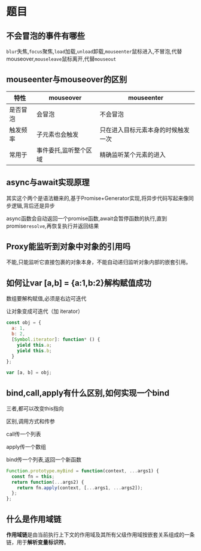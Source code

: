 # 题目

## 不会冒泡的事件有哪些

`blur`失焦,`focus`聚焦,`load`加载,`unload`卸载,`mouseenter`鼠标进入,不冒泡,代替mouseover,`mouseleave`鼠标离开,代替`mouseout`

## mouseenter与mouseover的区别

| 特性     | mouseover             | mouseenter                         |
| -------- | --------------------- | ---------------------------------- |
| 是否冒泡 | 会冒泡                | 不会冒泡                           |
| 触发频率 | 子元素也会触发        | 只在进入目标元素本身的时候触发一次 |
| 常用于   | 事件委托,监听整个区域 | 精确监听某个元素的进入             |

## async与await实现原理

其实这个两个是语法糖来的,基于Promise+Generator实现,将异步代码写起来像同步逻辑,背后还是异步

async函数会自动返回一个promise函数,await会暂停函数的执行,直到promise`resolve`,再恢复执行并返回结果

## Proxy能监听到对象中对象的引用吗

不能,只能监听它直接包裹的对象本身，不能自动递归监听对象内部的嵌套引用。

## 如何让var [a,b] = {a:1,b:2}解构赋值成功

数组要解构赋值,必须是右边可迭代

让对象变成可迭代（加 iterator）

```javascript
const obj = {
  a: 1,
  b: 2,
  [Symbol.iterator]: function* () {
    yield this.a;
    yield this.b;
  }
};

var [a, b] = obj;
```

## bind,call,apply有什么区别,如何实现一个bind

三者,都可以改变this指向

区别,调用方式和传参

call传一个列表

apply传一个数组

bind传一个列表,返回一个新函数

```javascript
Function.prototype.myBind = function(context, ...args1) {
  const fn = this;
  return function(...args2) {
    return fn.apply(context, [...args1, ...args2]);
  };
};
```



## 什么是作用域链

**作用域链**是由当前执行上下文的作用域及其所有父级作用域按嵌套关系组成的一条链，用于**解析变量标识符**。